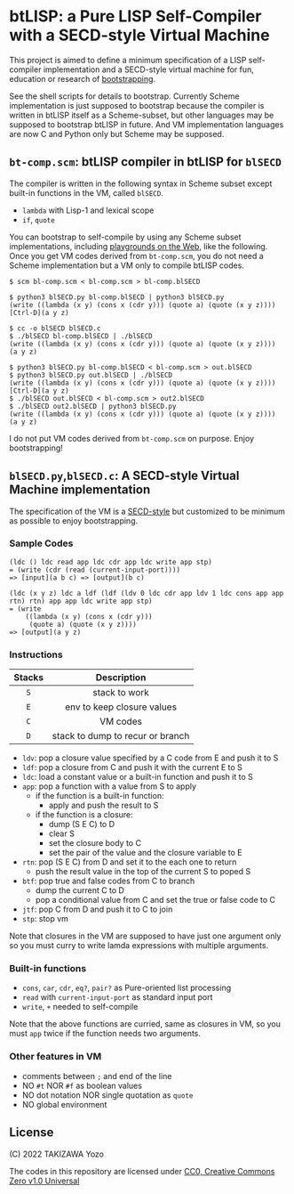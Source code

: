 # btLISP: a Pure LISP Self-Compiler with a SECD-style Virtual Machine

This project is aimed to define a minimum specification of a LISP self-compiler implementation and a SECD-style virtual machine for fun, education or research of [bootstrapping](https://en.wikipedia.org/wiki/Bootstrapping_(compilers)).

See the shell scripts for details to bootstrap. Currently Scheme implementation is just supposed to bootstrap because the compiler is written in btLISP itself as a Scheme-subset, but other languages may be supposed to bootstrap btLISP in future. And VM implementation languages are now C and Python only but Scheme may be supposed.

## `bt-comp.scm`: btLISP compiler in btLISP for `blSECD`

The compiler is written in the following syntax in Scheme subset except built-in functions in the VM, called `blSECD`.

* `lambda` with Lisp-1 and lexical scope
* `if`, `quote`

You can bootstrap to self-compile by using any Scheme subset implementations, including [playgrounds on the Web](https://www.tutorialspoint.com/execute_scheme_online.php), like the following. Once you get VM codes derived from `bt-comp.scm`, you do not need a Scheme implementation but a VM only to compile btLISP codes.

```
$ scm bl-comp.scm < bl-comp.scm > bl-comp.blSECD

$ python3 blSECD.py bl-comp.blSECD | python3 blSECD.py
(write ((lambda (x y) (cons x (cdr y))) (quote a) (quote (x y z))))
[Ctrl-D](a y z)

$ cc -o blSECD blSECD.c
$ ./blSECD bl-comp.blSECD | ./blSECD
(write ((lambda (x y) (cons x (cdr y))) (quote a) (quote (x y z))))
(a y z)

$ python3 blSECD.py bl-comp.blSECD < bl-comp.scm > out.blSECD
$ python3 blSECD.py out.blSECD | ./blSECD
(write ((lambda (x y) (cons x (cdr y))) (quote a) (quote (x y z))))
[Ctrl-D](a y z)
$ ./blSECD out.blSECD < bl-comp.scm > out2.blSECD
$ ./blSECD out2.blSECD | python3 blSECD.py
(write ((lambda (x y) (cons x (cdr y))) (quote a) (quote (x y z))))
(a y z)
```

I do not put VM codes derived from `bt-comp.scm` on purpose. Enjoy bootstrapping!

## `blSECD.py`,`blSECD.c`: A SECD-style Virtual Machine implementation

The specification of the VM is a [SECD-style](https://en.wikipedia.org/wiki/SECD_machine) but customized to be minimum as possible to enjoy bootstrapping.

### Sample Codes

```
(ldc () ldc read app ldc cdr app ldc write app stp)
= (write (cdr (read (current-input-port))))
=> [input](a b c) => [output](b c)

(ldc (x y z) ldc a ldf (ldf (ldv 0 ldc cdr app ldv 1 ldc cons app app rtn) rtn) app app ldc write app stp)
= (write
    ((lambda (x y) (cons x (cdr y)))
     (quote a) (quote (x y z))))
=> [output](a y z)
```

### Instructions

|Stacks|Description|
|:---:|:---:|
|`S`|stack to work|
|`E`|env to keep closure values|
|`C`|VM codes|
|`D`|stack to dump to recur or branch|

* `ldv`: pop a closure value specified by a C code from E and push it to S
* `ldf`: pop a closure from C and push it with the current E to S
* `ldc`: load a constant value or a built-in function and push it to S
* `app`: pop a function with a value from S to apply
	* if the function is a built-in function:
		* apply and push the result to S
	* if the function is a closure:
		* dump (S E C) to D
		* clear S
		* set the closure body to C
		* set the pair of the value and the closure variable to E
* `rtn`: pop (S E C) from D and set it to the each one to return
	* push the result value in the top of the current S to poped S
* `btf`: pop true and false codes from C to branch
	* dump the current C to D
	* pop a conditional value from C and set the true or false code to C
* `jtf`: pop C from D and push it to C to join
* `stp`: stop vm

Note that closures in the VM are supposed to have just one argument only so you must curry to write lamda expressions with multiple arguments.

### Built-in functions

* `cons`, `car`, `cdr`, `eq?`, `pair?` as Pure-oriented list processing
* `read` with `current-input-port` as standard input port
* `write`, `+` needed to self-compile

Note that the above functions are curried, same as closures in VM, so you must `app` twice if the function needs two arguments.

### Other features in VM

* comments between `;` and end of the line
* NO `#t` NOR `#f` as boolean values
* NO dot notation NOR single quotation as `quote`
* NO global environment

## License

(C) 2022 TAKIZAWA Yozo

The codes in this repository are licensed under [CC0, Creative Commons Zero v1.0 Universal](https://creativecommons.org/publicdomain/zero/1.0/)

